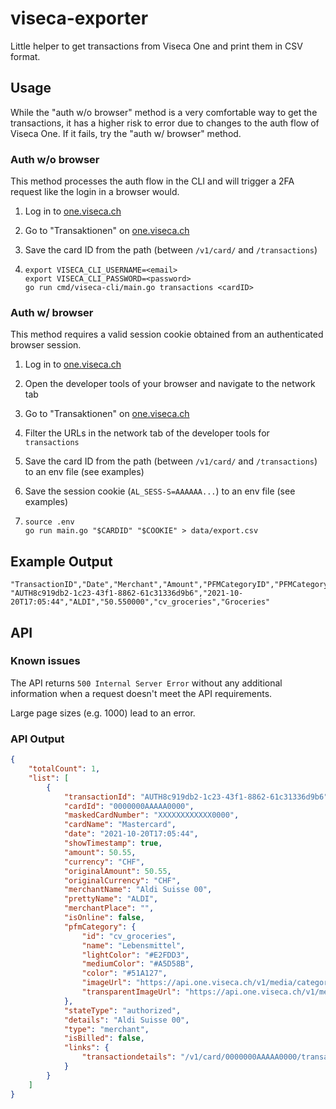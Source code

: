 # viseca-exporter

Little helper to get transactions from Viseca One and print them in CSV format.

## Usage

While the "auth w/o browser" method is a very comfortable way to get the transactions, it has a higher risk to error due to changes to the auth flow of Viseca One. If it fails, try the "auth w/ browser" method.

### Auth w/o browser

This method processes the auth flow in the CLI and will trigger a 2FA request like the login in a browser would.

1. Log in to [one.viseca.ch](https://one.viseca.ch)
1. Go to "Transaktionen" on [one.viseca.ch](https://one.viseca.ch)
1. Save the card ID from the path (between `/v1/card/` and `/transactions`)

1.  ```
    export VISECA_CLI_USERNAME=<email>
    export VISECA_CLI_PASSWORD=<password>
    go run cmd/viseca-cli/main.go transactions <cardID>
    ```

### Auth w/ browser

This method requires a valid session cookie obtained from an authenticated browser session.

1. Log in to [one.viseca.ch](https://one.viseca.ch)
1. Open the developer tools of your browser and navigate to the network tab
1. Go to "Transaktionen" on [one.viseca.ch](https://one.viseca.ch)
1. Filter the URLs in the network tab of the developer tools for `transactions`
1. Save the card ID from the path (between `/v1/card/` and `/transactions`) to an env file (see examples)
1. Save the session cookie (`AL_SESS-S=AAAAAA...`) to an env file (see examples)

1.  ```
    source .env
    go run main.go "$CARDID" "$COOKIE" > data/export.csv
    ```

## Example Output

```csv
"TransactionID","Date","Merchant","Amount","PFMCategoryID","PFMCategoryName"
"AUTH8c919db2-1c23-43f1-8862-61c31336d9b6","2021-10-20T17:05:44","ALDI","50.550000","cv_groceries","Groceries"
```

## API

### Known issues

The API returns `500 Internal Server Error` without any additional information when a request doesn't meet the API requirements.

Large page sizes (e.g. 1000) lead to an error.

### API Output

```json
{
    "totalCount": 1,
    "list": [
        {
            "transactionId": "AUTH8c919db2-1c23-43f1-8862-61c31336d9b6",
            "cardId": "0000000AAAAA0000",
            "maskedCardNumber": "XXXXXXXXXXXX0000",
            "cardName": "Mastercard",
            "date": "2021-10-20T17:05:44",
            "showTimestamp": true,
            "amount": 50.55,
            "currency": "CHF",
            "originalAmount": 50.55,
            "originalCurrency": "CHF",
            "merchantName": "Aldi Suisse 00",
            "prettyName": "ALDI",
            "merchantPlace": "",
            "isOnline": false,
            "pfmCategory": {
                "id": "cv_groceries",
                "name": "Lebensmittel",
                "lightColor": "#E2FDD3",
                "mediumColor": "#A5D58B",
                "color": "#51A127",
                "imageUrl": "https://api.one.viseca.ch/v1/media/categories/icon_with_background/ic_cat_tile_groceries_v2.png",
                "transparentImageUrl": "https://api.one.viseca.ch/v1/media/categories/icon_without_background/ic_cat_tile_groceries_v2.png"
            },
            "stateType": "authorized",
            "details": "Aldi Suisse 00",
            "type": "merchant",
            "isBilled": false,
            "links": {
                "transactiondetails": "/v1/card/0000000AAAAA0000/transaction/AUTH8c919db2-1c23-43f1-8862-61c31336d9b6"
            }
        }
    ]
}
```
